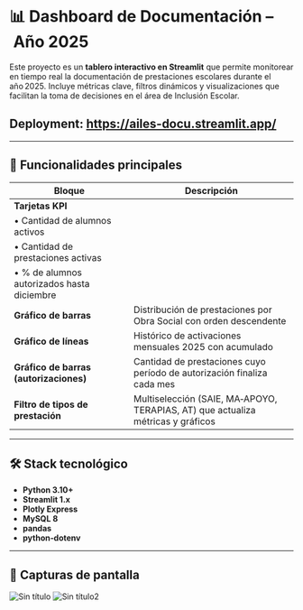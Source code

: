 # 📊 Dashboard de Documentación – Año 2025

Este proyecto es un **tablero interactivo en Streamlit** que permite monitorear en tiempo real la documentación de prestaciones escolares durante el año 2025. Incluye métricas clave, filtros dinámicos y visualizaciones que facilitan la toma de decisiones en el área de Inclusión Escolar.

## Deployment: https://ailes-docu.streamlit.app/

---

## 🚀 Funcionalidades principales

| Bloque                                     | Descripción                                                                     |
| ------------------------------------------ | ------------------------------------------------------------------------------- |
| **Tarjetas KPI**                           |
| • Cantidad de alumnos activos              |
| • Cantidad de prestaciones activas         |                                                                                 |
| • % de alumnos autorizados hasta diciembre |                                                                                 |
| **Gráfico de barras**                      | Distribución de prestaciones por Obra Social con orden descendente              |
| **Gráfico de líneas**                      | Histórico de activaciones mensuales 2025 con acumulado                          |
| **Gráfico de barras (autorizaciones)**     | Cantidad de prestaciones cuyo período de autorización finaliza cada mes         |
| **Filtro de tipos de prestación**          | Multiselección (SAIE, MA‑APOYO, TERAPIAS, AT) que actualiza métricas y gráficos |

---

## 🛠️ Stack tecnológico

- **Python 3.10+**
- **Streamlit 1.x**
- **Plotly Express**
- **MySQL 8**
- **pandas**
- **python‑dotenv**

---

## 📸 Capturas de pantalla

![Sin título](https://github.com/user-attachments/assets/59ef8135-20ae-4212-9edc-9a85390d0b6f)
![Sin título2](https://github.com/user-attachments/assets/21cf42f1-93c0-4fae-b701-13d04568dd34)
